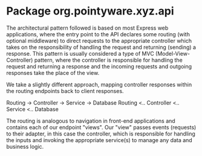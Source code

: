 # Package org.pointyware.xyz.api

The architectural pattern followed is based on most Express web applications, where the entry point
to the API declares some routing (with optional middleware) to direct requests to the appropriate
controller which takes on the responsibility of handling the request and returning (sending) a 
response. This pattern is usually considered a type of MVC (Model-View-Controller) pattern, where 
the controller is responsible for handling the request and returning a response and the incoming
requests and outgoing responses take the place of the view.

We take a slightly different approach, mapping controller responses within the routing endpoints
back to client responses.

Routing -> Controller -> Service -> Database
Routing <.. Controller <.. Service <.. Database

The routing is analogous to navigation in front-end applications and contains each of our endpoint
"views". Our "view" passes events (requests) to their adapter, in this case the controller, which
is responsible for handling the inputs and invoking the appropriate service(s) to manage any data
and business logic.
